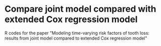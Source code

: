 # Compare joint model compared with extended Cox regression model

R codes for the paper "Modeling time-varying risk factors of tooth loss: results from joint model compared to extended Cox regression model"
